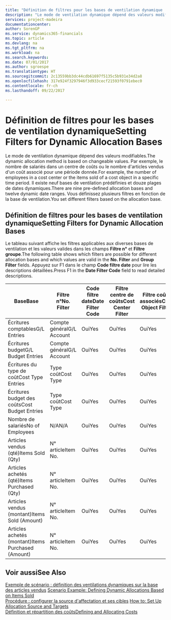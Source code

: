 ```yaml
---
title: "Définition de filtres pour les bases de ventilation dynamique | Microsoft Docs"
description: "Le mode de ventilation dynamique dépend des valeurs modifiables. Par exemple, le nombre de salariés dans un centre de coûts ou le nombre d'articles vendus d'un coût associé pour une période donnée. Il existe neuf bases de ventilation prédéfinies et douze plages de dates dynamiques. Vous définissez plusieurs filtres en fonction de la base de ventilation."
services: project-madeira
documentationcenter: 
author: SorenGP
ms.service: dynamics365-financials
ms.topic: article
ms.devlang: na
ms.tgt_pltfrm: na
ms.workload: na
ms.search.keywords: 
ms.date: 07/01/2017
ms.author: sgroespe
ms.translationtype: HT
ms.sourcegitcommit: 2c13559bb3dc44cdb61697f5135c5b931e34d2a8
ms.openlocfilehash: 317e924f3297946f3d933cecf21593f0791ebec0
ms.contentlocale: fr-ch
ms.lasthandoff: 09/22/2017

---
```

# <a name="setting-filters-for-dynamic-allocation-bases"></a><span data-ttu-id="37c9b-106">Définition de filtres pour les bases de ventilation dynamique</span><span class="sxs-lookup"><span data-stu-id="37c9b-106">Setting Filters for Dynamic Allocation Bases</span></span>
<span data-ttu-id="37c9b-107">Le mode de ventilation dynamique dépend des valeurs modifiables.</span><span class="sxs-lookup"><span data-stu-id="37c9b-107">The dynamic allocation method is based on changeable values.</span></span> <span data-ttu-id="37c9b-108">Par exemple, le nombre de salariés dans un centre de coûts ou le nombre d'articles vendus d'un coût associé pour une période donnée.</span><span class="sxs-lookup"><span data-stu-id="37c9b-108">For example, the number of employees in a cost center or the items sold of a cost object in a specific time period.</span></span> <span data-ttu-id="37c9b-109">Il existe neuf bases de ventilation prédéfinies et douze plages de dates dynamiques.</span><span class="sxs-lookup"><span data-stu-id="37c9b-109">There are nine pre-defined allocation bases and twelve dynamic date ranges.</span></span> <span data-ttu-id="37c9b-110">Vous définissez plusieurs filtres en fonction de la base de ventilation.</span><span class="sxs-lookup"><span data-stu-id="37c9b-110">You set different filters based on the allocation base.</span></span>  

## <a name="setting-filters-for-dynamic-allocation-bases"></a><span data-ttu-id="37c9b-111">Définition de filtres pour les bases de ventilation dynamique</span><span class="sxs-lookup"><span data-stu-id="37c9b-111">Setting Filters for Dynamic Allocation Bases</span></span>  
 <span data-ttu-id="37c9b-112">Le tableau suivant affiche les filtres applicables aux diverses bases de ventilation et les valeurs valides dans les champs **Filtre n°** et **Filtre groupe**.</span><span class="sxs-lookup"><span data-stu-id="37c9b-112">The following table shows which filters are possible for different allocation bases and which values are valid in the **No. Filter** and **Group Filter** fields.</span></span> <span data-ttu-id="37c9b-113">Appuyez sur F1 dans le champ **Code filtre date** pour lire les descriptions détaillées.</span><span class="sxs-lookup"><span data-stu-id="37c9b-113">Press F1 in the **Date Filter Code** field to read detailed descriptions.</span></span>  

|<span data-ttu-id="37c9b-114">**Base**</span><span class="sxs-lookup"><span data-stu-id="37c9b-114">**Base**</span></span>|<span data-ttu-id="37c9b-115">**Filtre n°**</span><span class="sxs-lookup"><span data-stu-id="37c9b-115">**No. Filter**</span></span>|<span data-ttu-id="37c9b-116">**Code filtre date**</span><span class="sxs-lookup"><span data-stu-id="37c9b-116">**Date Filter Code**</span></span>|<span data-ttu-id="37c9b-117">**Filtre centre de coûts**</span><span class="sxs-lookup"><span data-stu-id="37c9b-117">**Cost Center Filter**</span></span>|<span data-ttu-id="37c9b-118">**Filtre coûts associés**</span><span class="sxs-lookup"><span data-stu-id="37c9b-118">**Cost Object Filter**</span></span>|<span data-ttu-id="37c9b-119">**Filtre groupe**</span><span class="sxs-lookup"><span data-stu-id="37c9b-119">**Group Filter**</span></span>|  
|--------------|----------------------------------------|----------------------------------------------|------------------------------------------------|------------------------------------------------|------------------------------------------|  
|<span data-ttu-id="37c9b-120">Écritures comptables</span><span class="sxs-lookup"><span data-stu-id="37c9b-120">G/L Entries</span></span>|<span data-ttu-id="37c9b-121">Compte général</span><span class="sxs-lookup"><span data-stu-id="37c9b-121">G/L Account</span></span>|<span data-ttu-id="37c9b-122">Oui</span><span class="sxs-lookup"><span data-stu-id="37c9b-122">Yes</span></span>|<span data-ttu-id="37c9b-123">Oui</span><span class="sxs-lookup"><span data-stu-id="37c9b-123">Yes</span></span>|<span data-ttu-id="37c9b-124">Oui</span><span class="sxs-lookup"><span data-stu-id="37c9b-124">Yes</span></span>|<span data-ttu-id="37c9b-125">N/A</span><span class="sxs-lookup"><span data-stu-id="37c9b-125">N/A</span></span>|  
|<span data-ttu-id="37c9b-126">Écritures budget</span><span class="sxs-lookup"><span data-stu-id="37c9b-126">G/L Budget Entries</span></span>|<span data-ttu-id="37c9b-127">Compte général</span><span class="sxs-lookup"><span data-stu-id="37c9b-127">G/L Account</span></span>|<span data-ttu-id="37c9b-128">Oui</span><span class="sxs-lookup"><span data-stu-id="37c9b-128">Yes</span></span>|<span data-ttu-id="37c9b-129">Oui</span><span class="sxs-lookup"><span data-stu-id="37c9b-129">Yes</span></span>|<span data-ttu-id="37c9b-130">Oui</span><span class="sxs-lookup"><span data-stu-id="37c9b-130">Yes</span></span>|<span data-ttu-id="37c9b-131">Nom budget comptable</span><span class="sxs-lookup"><span data-stu-id="37c9b-131">G/L Budget Name</span></span>|  
|<span data-ttu-id="37c9b-132">Écritures du type de coût</span><span class="sxs-lookup"><span data-stu-id="37c9b-132">Cost Type Entries</span></span>|<span data-ttu-id="37c9b-133">Type coût</span><span class="sxs-lookup"><span data-stu-id="37c9b-133">Cost Type</span></span>|<span data-ttu-id="37c9b-134">Oui</span><span class="sxs-lookup"><span data-stu-id="37c9b-134">Yes</span></span>|<span data-ttu-id="37c9b-135">Oui</span><span class="sxs-lookup"><span data-stu-id="37c9b-135">Yes</span></span>|<span data-ttu-id="37c9b-136">Oui</span><span class="sxs-lookup"><span data-stu-id="37c9b-136">Yes</span></span>|<span data-ttu-id="37c9b-137">N/A</span><span class="sxs-lookup"><span data-stu-id="37c9b-137">N/A</span></span>|  
|<span data-ttu-id="37c9b-138">Écritures budget des coûts</span><span class="sxs-lookup"><span data-stu-id="37c9b-138">Cost Budget Entries</span></span>|<span data-ttu-id="37c9b-139">Type coût</span><span class="sxs-lookup"><span data-stu-id="37c9b-139">Cost Type</span></span>|<span data-ttu-id="37c9b-140">Oui</span><span class="sxs-lookup"><span data-stu-id="37c9b-140">Yes</span></span>|<span data-ttu-id="37c9b-141">Oui</span><span class="sxs-lookup"><span data-stu-id="37c9b-141">Yes</span></span>|<span data-ttu-id="37c9b-142">Oui</span><span class="sxs-lookup"><span data-stu-id="37c9b-142">Yes</span></span>|<span data-ttu-id="37c9b-143">Nom du budget</span><span class="sxs-lookup"><span data-stu-id="37c9b-143">Budget Name</span></span>|  
|<span data-ttu-id="37c9b-144">Nombre de salariés</span><span class="sxs-lookup"><span data-stu-id="37c9b-144">No of Employees</span></span>|<span data-ttu-id="37c9b-145">N/A</span><span class="sxs-lookup"><span data-stu-id="37c9b-145">N/A</span></span>|<span data-ttu-id="37c9b-146">Oui</span><span class="sxs-lookup"><span data-stu-id="37c9b-146">Yes</span></span>|<span data-ttu-id="37c9b-147">Oui</span><span class="sxs-lookup"><span data-stu-id="37c9b-147">Yes</span></span>|<span data-ttu-id="37c9b-148">Oui</span><span class="sxs-lookup"><span data-stu-id="37c9b-148">Yes</span></span>|<span data-ttu-id="37c9b-149">N/A</span><span class="sxs-lookup"><span data-stu-id="37c9b-149">N/A</span></span>|  
|<span data-ttu-id="37c9b-150">Articles vendus (qté)</span><span class="sxs-lookup"><span data-stu-id="37c9b-150">Items Sold (Qty)</span></span>|<span data-ttu-id="37c9b-151">N° article</span><span class="sxs-lookup"><span data-stu-id="37c9b-151">Item No.</span></span>|<span data-ttu-id="37c9b-152">Oui</span><span class="sxs-lookup"><span data-stu-id="37c9b-152">Yes</span></span>|<span data-ttu-id="37c9b-153">Oui</span><span class="sxs-lookup"><span data-stu-id="37c9b-153">Yes</span></span>|<span data-ttu-id="37c9b-154">Oui</span><span class="sxs-lookup"><span data-stu-id="37c9b-154">Yes</span></span>|<span data-ttu-id="37c9b-155">Groupe compta. stock</span><span class="sxs-lookup"><span data-stu-id="37c9b-155">Inventory Posting Group</span></span>|  
|<span data-ttu-id="37c9b-156">Articles achetés (qté)</span><span class="sxs-lookup"><span data-stu-id="37c9b-156">Items Purchased (Qty)</span></span>|<span data-ttu-id="37c9b-157">N° article</span><span class="sxs-lookup"><span data-stu-id="37c9b-157">Item No.</span></span>|<span data-ttu-id="37c9b-158">Oui</span><span class="sxs-lookup"><span data-stu-id="37c9b-158">Yes</span></span>|<span data-ttu-id="37c9b-159">Oui</span><span class="sxs-lookup"><span data-stu-id="37c9b-159">Yes</span></span>|<span data-ttu-id="37c9b-160">Oui</span><span class="sxs-lookup"><span data-stu-id="37c9b-160">Yes</span></span>|<span data-ttu-id="37c9b-161">Groupe compta. stock</span><span class="sxs-lookup"><span data-stu-id="37c9b-161">Inventory Posting Group</span></span>|  
|<span data-ttu-id="37c9b-162">Articles vendus (montant)</span><span class="sxs-lookup"><span data-stu-id="37c9b-162">Items Sold (Amount)</span></span>|<span data-ttu-id="37c9b-163">N° article</span><span class="sxs-lookup"><span data-stu-id="37c9b-163">Item No.</span></span>|<span data-ttu-id="37c9b-164">Oui</span><span class="sxs-lookup"><span data-stu-id="37c9b-164">Yes</span></span>|<span data-ttu-id="37c9b-165">Oui</span><span class="sxs-lookup"><span data-stu-id="37c9b-165">Yes</span></span>|<span data-ttu-id="37c9b-166">Oui</span><span class="sxs-lookup"><span data-stu-id="37c9b-166">Yes</span></span>|<span data-ttu-id="37c9b-167">Groupe compta. stock</span><span class="sxs-lookup"><span data-stu-id="37c9b-167">Inventory Posting Group</span></span>|  
|<span data-ttu-id="37c9b-168">Articles achetés (montant)</span><span class="sxs-lookup"><span data-stu-id="37c9b-168">Items Purchased (Amount)</span></span>|<span data-ttu-id="37c9b-169">N° article</span><span class="sxs-lookup"><span data-stu-id="37c9b-169">Item No.</span></span>|<span data-ttu-id="37c9b-170">Oui</span><span class="sxs-lookup"><span data-stu-id="37c9b-170">Yes</span></span>|<span data-ttu-id="37c9b-171">Oui</span><span class="sxs-lookup"><span data-stu-id="37c9b-171">Yes</span></span>|<span data-ttu-id="37c9b-172">Oui</span><span class="sxs-lookup"><span data-stu-id="37c9b-172">Yes</span></span>|<span data-ttu-id="37c9b-173">Groupe compta. stock</span><span class="sxs-lookup"><span data-stu-id="37c9b-173">Inventory Posting Group</span></span>|  

## <a name="see-also"></a><span data-ttu-id="37c9b-174">Voir aussi</span><span class="sxs-lookup"><span data-stu-id="37c9b-174">See Also</span></span>  
 <span data-ttu-id="37c9b-175">[Exemple de scénario : définition des ventilations dynamiques sur la base des articles vendus](finance-scenario-example-defining-dynamic-allocations-based-on-items-sold.md) </span><span class="sxs-lookup"><span data-stu-id="37c9b-175">[Scenario Example: Defining Dynamic Allocations Based on Items Sold](finance-scenario-example-defining-dynamic-allocations-based-on-items-sold.md) </span></span>  
 <span data-ttu-id="37c9b-176">[Procédure : configurer la source d'affectation et ses cibles](finance-how-to-set-up-allocation-source-and-targets.md) </span><span class="sxs-lookup"><span data-stu-id="37c9b-176">[How to: Set Up Allocation Source and Targets](finance-how-to-set-up-allocation-source-and-targets.md) </span></span>  
 [<span data-ttu-id="37c9b-177">Définition et répartition des coûts</span><span class="sxs-lookup"><span data-stu-id="37c9b-177">Defining and Allocating Costs</span></span>](finance-define-and-allocate-costs.md)

